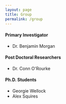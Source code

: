 ```yaml
---
layout: page
title: Group 
permalink: /group
---
```


#### Primary Investigator
-  Dr. Benjamin Morgan

#### Post Doctoral Researchers
- Dr. Conn O'Rourke

#### Ph.D. Students
- Georgie Wellock
- Alex Squires
